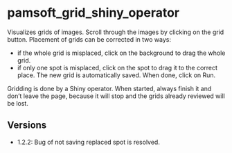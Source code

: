 # pamsoft_grid_shiny_operator

Visualizes grids of images. Scroll through the images by clicking on the grid button. Placement of grids can be corrected in two ways:

* if the whole grid is misplaced, click on the background to drag the whole grid. 
* if only one spot is misplaced, click on the spot to drag it to the correct place.
The new grid is automatically saved.
When done, click on Run.

Gridding is done by a Shiny operator. When started, always finish it and don’t leave the page, because it will stop and the grids already reviewed will be lost. 


## Versions

* 1.2.2: Bug of not saving replaced spot is resolved.
